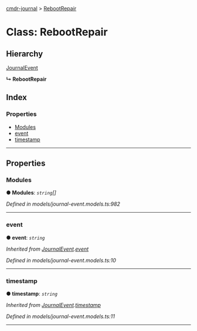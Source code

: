 [cmdr-journal](../README.md) > [RebootRepair](../classes/rebootrepair.md)



# Class: RebootRepair

## Hierarchy


 [JournalEvent](journalevent.md)

**↳ RebootRepair**







## Index

### Properties

* [Modules](rebootrepair.md#modules)
* [event](rebootrepair.md#event)
* [timestamp](rebootrepair.md#timestamp)



---
## Properties
<a id="modules"></a>

###  Modules

**●  Modules**:  *`string`[]* 

*Defined in models/journal-event.models.ts:982*





___

<a id="event"></a>

###  event

**●  event**:  *`string`* 

*Inherited from [JournalEvent](journalevent.md).[event](journalevent.md#event)*

*Defined in models/journal-event.models.ts:10*





___

<a id="timestamp"></a>

###  timestamp

**●  timestamp**:  *`string`* 

*Inherited from [JournalEvent](journalevent.md).[timestamp](journalevent.md#timestamp)*

*Defined in models/journal-event.models.ts:11*





___


